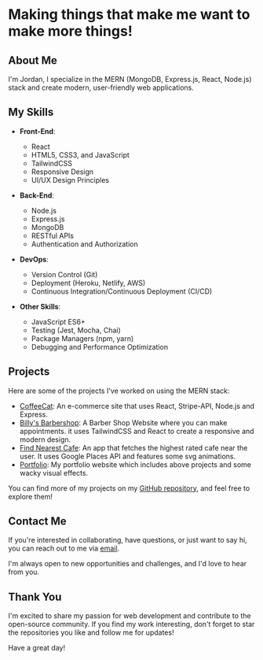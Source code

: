 # Making things that make me want to make more things!

## About Me
I'm Jordan, I specialize in the MERN (MongoDB, Express.js, React, Node.js) stack and create modern, user-friendly web applications.

## My Skills

- **Front-End**:
  - React
  - HTML5, CSS3, and JavaScript
  - TailwindCSS
  - Responsive Design
  - UI/UX Design Principles

- **Back-End**:
  - Node.js
  - Express.js
  - MongoDB
  - RESTful APIs
  - Authentication and Authorization

- **DevOps**:
  - Version Control (Git)
  - Deployment (Heroku, Netlify, AWS)
  - Continuous Integration/Continuous Deployment (CI/CD)

- **Other Skills**:
  - JavaScript ES6+
  - Testing (Jest, Mocha, Chai)
  - Package Managers (npm, yarn)
  - Debugging and Performance Optimization

## Projects
Here are some of the projects I've worked on using the MERN stack:

- [CoffeeCat](https://github.com/joayo13/coffeecat): An e-commerce site that uses React, Stripe-API, Node.js and Express.
- [Billy's Barbershop](https://github.com/joayo13/barbershop): A Barber Shop Website where you can make appointments. it uses TailwindCSS and React to create a responsive and modern design.
- [Find Nearest Cafe](https://github.com/joayo13/findnearestcafe): An app that fetches the highest rated cafe near the user. It uses Google Places API and features some svg animations.
- [Portfolio](https://github.com/joayo13/portfolio): My portfolio website which includes above projects and some wacky visual effects.

You can find more of my projects on my [GitHub repository](https://github.com/joayo13), and feel free to explore them!

## Contact Me
If you're interested in collaborating, have questions, or just want to say hi, you can reach out to me via [email](mailto:jordan.ayotte1999@gmail.com).

I'm always open to new opportunities and challenges, and I'd love to hear from you.

## Thank You
I'm excited to share my passion for web development and contribute to the open-source community. If you find my work interesting, don't forget to star the repositories you like and follow me for updates!

Have a great day! 

